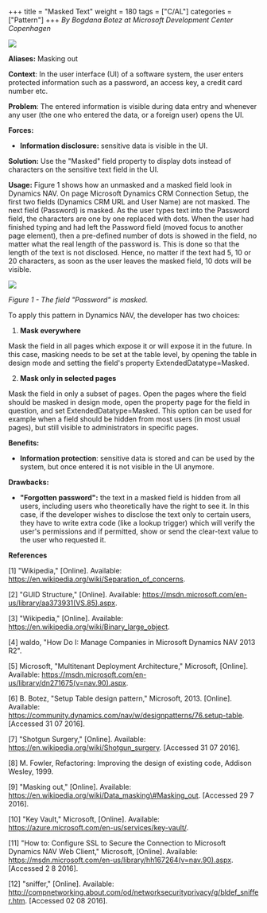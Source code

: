 +++
title = "Masked Text"
weight = 180
tags = ["C/AL"]
categories = ["Pattern"]
+++
_By Bogdana Botez at Microsoft Development Center Copenhagen_

[![ ][image0]][anchor0]  

**Aliases:** Masking out

**Context**: In the user interface (UI) of a software system, the user enters protected information such as a password, an access key, a credit card number etc.

**Problem**: The entered information is visible during data entry and whenever any user (the one who entered the data, or a foreign user) opens the UI.

**Forces:**

* **Information disclosure:** sensitive data is visible in the UI.

**Solution:** Use the "Masked" field property to display dots instead of characters on the sensitive text field in the UI.

**Usage:** Figure 1 shows how an unmasked and a masked field look in Dynamics NAV. On page Microsoft Dynamics CRM Connection Setup, the first two fields (Dynamics CRM URL and User Name) are not masked. The next field (Password) is masked. As the user types text into the Password field, the characters are one by one replaced with dots. When the user had finished typing and had left the Password field (moved focus to another page element), then a pre-defined number of dots is showed in the field, no matter what the real length of the password is. This is done so that the length of the text is not disclosed. Hence, no matter if the text had 5, 10 or 20 characters, as soon as the user leaves the masked field, 10 dots will be visible.

[![ ][image1]][anchor1]

_Figure 1 - The field "Password" is masked._

To apply this pattern in Dynamics NAV, the developer has two choices:

1. **Mask everywhere**

Mask the field in all pages which expose it or will expose it in the future. In this case, masking needs to be set at the table level, by opening the table in design mode and setting the field's property ExtendedDatatype=Masked.

2. **Mask only in selected pages**

Mask the field in only a subset of pages. Open the pages where the field should be masked in design mode, open the property page for the field in question, and set ExtendedDatatype=Masked. This option can be used for example when a field should be hidden from most users (in most usual pages), but still visible to administrators in specific pages.

**Benefits:**

* **Information protection**: sensitive data is stored and can be used by the system, but once entered it is not visible in the UI anymore.

**Drawbacks:**

* **"Forgotten password":** the text in a masked field is hidden from all users, including users who theoretically have the right to see it. In this case, if the developer wishes to disclose the text only to certain users, they have to write extra code (like a lookup trigger) which will verify the user's permissions and if permitted, show or send the clear-text value to the user who requested it.

**References**

[1] "Wikipedia," [Online]. Available: https://en.wikipedia.org/wiki/Separation_of_concerns.

[2] "GUID Structure," [Online]. Available: https://msdn.microsoft.com/en-us/library/aa373931(VS.85).aspx.

[3] "Wikipedia," [Online]. Available: https://en.wikipedia.org/wiki/Binary_large_object.

[4] waldo, "How Do I: Manage Companies in Microsoft Dynamics NAV 2013 R2".

[5] Microsoft, "Multitenant Deployment Architecture," Microsoft, [Online]. Available: https://msdn.microsoft.com/en-us/library/dn271675(v=nav.90).aspx.

[6] B. Botez, "Setup Table design pattern," Microsoft, 2013\. [Online]. Available: https://community.dynamics.com/nav/w/designpatterns/76.setup-table. [Accessed 31 07 2016].

[7] "Shotgun Surgery," [Online]. Available: https://en.wikipedia.org/wiki/Shotgun_surgery. [Accessed 31 07 2016].

[8] M. Fowler, Refactoring: Improving the design of existing code, Addison Wesley, 1999\.

[9] "Masking out," [Online]. Available: https://en.wikipedia.org/wiki/Data_masking\#Masking_out. [Accessed 29 7 2016].

[10] "Key Vault," Microsoft, [Online]. Available: https://azure.microsoft.com/en-us/services/key-vault/.

[11] "How to: Configure SSL to Secure the Connection to Microsoft Dynamics NAV Web Client," Microsoft, [Online]. Available: https://msdn.microsoft.com/en-us/library/hh167264(v=nav.90).aspx. [Accessed 2 8 2016].

[12] "sniffer," [Online]. Available: http://compnetworking.about.com/od/networksecurityprivacy/g/bldef_sniffer.htm. [Accessed 02 08 2016].



[anchor0]: Logo-_2D00_-Masked-Text.png
[anchor1]: Masking-_2D00_-CRM-Connection-Setup-page.PNG


[image0]: Logo-_2D00_-Masked-Text.png
[image1]: Masking-_2D00_-CRM-Connection-Setup-page.PNG
